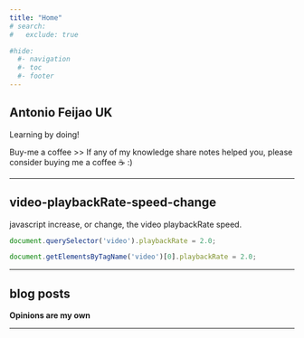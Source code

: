 ```yaml
---
title: "Home"
# search:
#   exclude: true

#hide:
  #- navigation
  #- toc
  #- footer
---
```


##  Antonio Feijao UK

Learning by doing!

Buy-me a coffee >> If any of my knowledge share notes helped you, please consider buying me a coffee ☕️ :)


<script type='text/javascript' src='https://storage.ko-fi.com/cdn/widget/Widget_2.js'></script>
<script type='text/javascript'>kofiwidget2.init('Buy-me-a-Coffee', '#ff5f5f', 'B0B019526');kofiwidget2.draw();</script>

---

## video-playbackRate-speed-change

javascript increase, or change, the video playbackRate speed.

```js
document.querySelector('video').playbackRate = 2.0;

document.getElementsByTagName('video')[0].playbackRate = 2.0;
```

---

## blog posts

**Opinions are my own**

---
